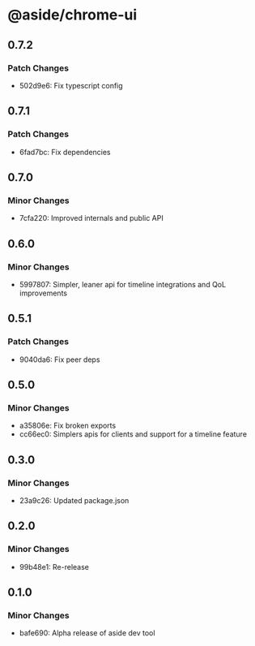 # @aside/chrome-ui

## 0.7.2

### Patch Changes

- 502d9e6: Fix typescript config

## 0.7.1

### Patch Changes

- 6fad7bc: Fix dependencies

## 0.7.0

### Minor Changes

- 7cfa220: Improved internals and public API

## 0.6.0

### Minor Changes

- 5997807: Simpler, leaner api for timeline integrations and QoL improvements

## 0.5.1

### Patch Changes

- 9040da6: Fix peer deps

## 0.5.0

### Minor Changes

- a35806e: Fix broken exports
- cc66ec0: Simplers apis for clients and support for a timeline feature

## 0.3.0

### Minor Changes

- 23a9c26: Updated package.json

## 0.2.0

### Minor Changes

- 99b48e1: Re-release

## 0.1.0

### Minor Changes

- bafe690: Alpha release of aside dev tool
